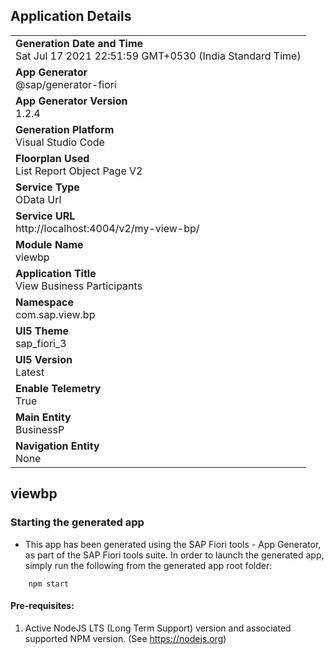 ## Application Details
|               |
| ------------- |
|**Generation Date and Time**<br>Sat Jul 17 2021 22:51:59 GMT+0530 (India Standard Time)|
|**App Generator**<br>@sap/generator-fiori|
|**App Generator Version**<br>1.2.4|
|**Generation Platform**<br>Visual Studio Code|
|**Floorplan Used**<br>List Report Object Page V2|
|**Service Type**<br>OData Url|
|**Service URL**<br>http://localhost:4004/v2/my-view-bp/
|**Module Name**<br>viewbp|
|**Application Title**<br>View Business Participants|
|**Namespace**<br>com.sap.view.bp|
|**UI5 Theme**<br>sap_fiori_3|
|**UI5 Version**<br>Latest|
|**Enable Telemetry**<br>True|
|**Main Entity**<br>BusinessP|
|**Navigation Entity**<br>None|

## viewbp



### Starting the generated app

-   This app has been generated using the SAP Fiori tools - App Generator, as part of the SAP Fiori tools suite.  In order to launch the generated app, simply run the following from the generated app root folder:

```
    npm start
```

#### Pre-requisites:

1. Active NodeJS LTS (Long Term Support) version and associated supported NPM version.  (See https://nodejs.org)


